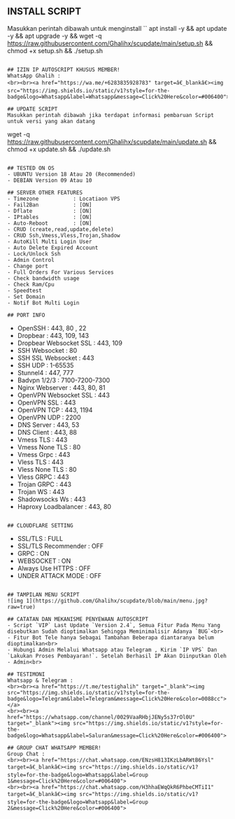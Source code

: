 ## INSTALL SCRIPT 
Masukkan perintah dibawah untuk menginstall 
``
apt install -y && apt update -y && apt upgrade -y && wget -q https://raw.githubusercontent.com/Ghalihx/scupdate/main/setup.sh && chmod +x setup.sh && ./setup.sh
```

## IZIN IP AUTOSCRIPT KHUSUS MEMBER!
WhatsApp Ghalih :
<br><br><a href="https://wa.me/+6283835928783" target=â€_blankâ€><img src="https://img.shields.io/static/v1?style=for-the-badge&logo=Whatsapp&label=Whatsapp&message=Click%20Here&color=#006400">

## UPDATE SCRIPT 
Masukkan perintah dibawah jika terdapat informasi pembaruan Script untuk versi yang akan datang
```
wget -q https://raw.githubusercontent.com/Ghalihx/scupdate/main/update.sh && chmod +x update.sh && ./update.sh
```

## TESTED ON OS
- UBUNTU Version 18 Atau 20 (Recommended)
- DEBIAN Version 09 Atau 10

## SERVER OTHER FEATURES
- Timezone           : Locatiaon VPS
- Fail2Ban           : [ON]
- Dflate             : [ON]
- IPtables           : [ON]
- Auto-Reboot        : [ON]
- CRUD (create,read,update,delete)
- CRUD Ssh,Vmess,Vless,Trojan,Shadow
- AutoKill Multi Login User
- Auto Delete Expired Account
- Lock/Unlock Ssh
- Admin Control
- Change port
- Full Orders For Various Services
- Check bandwidth usage
- Check Ram/Cpu
- Speedtest
- Set Domain
- Notif Bot Multi Login

## PORT INFO
```
- OpenSSH                : 443, 80 , 22
- Dropbear               : 443, 109, 143
- Dropbear Websocket SSL : 443, 109
- SSH Websocket          : 80
- SSH SSL Websocket      : 443
- SSH UDP                : 1-65535
- Stunnel4               : 447, 777
- Badvpn 1/2/3           : 7100-7200-7300
- Nginx Webserver        : 443, 80, 81
- OpenVPN Websocket SSL  : 443
- OpenVPN SSL            : 443
- OpenVPN TCP            : 443, 1194
- OpenVPN UDP            : 2200
- DNS Server             : 443, 53
- DNS Client             : 443, 88
- Vmess TLS              : 443
- Vmess None TLS         : 80
- Vmess Grpc             : 443
- Vless TLS              : 443
- Vless None TLS         : 80
- Vless GRPC             : 443
- Trojan GRPC            : 443
- Trojan WS              : 443
- Shadowsocks Ws         : 443
- Haproxy Loadbalancer   : 443, 80
```

## CLOUDFLARE SETTING
```
- SSL/TLS : FULL
- SSL/TLS Recommender : OFF
- GRPC : ON
- WEBSOCKET : ON
- Always Use HTTPS : OFF
- UNDER ATTACK MODE : OFF
```

## TAMPILAN MENU SCRIPT
![img 1](https://github.com/Ghalihx/scupdate/blob/main/menu.jpg?raw=true)

## CATATAN DAN MEKANISME PENYEWAAN AUTOSCRIPT 
- Script `VIP` Last Update `Version 2.4`, Semua Fitur Pada Menu Yang disebutkan Sudah dioptimalkan Sehingga Meminimalisir Adanya `BUG`<br>
- Fitur Bot Tele hanya Sebagai Tambahan Beberapa diantaranya belum dioptimalkan<br>
- Hubungi Admin Melalui Whatsapp atau Telegram , Kirim `IP VPS` Dan `Lakukan Proses Pembayaran!`. Setelah Berhasil IP Akan Diinputkan Oleh - Admin<br>

## TESTIMONI
Whatsapp & Telegram :
<br><br><a href="https://t.me/testighalih" target="_blank"><img src="https://img.shields.io/static/v1?style=for-the-badge&logo=Telegram&label=Telegram&message=Click%20Here&color=0088cc"></a>
<br><br><a href="https://whatsapp.com/channel/0029VaaRHbjJENy5s37rOl0U" target="_blank"><img src="https://img.shields.io/static/v1?style=for-the-badge&logo=Whatsapp&label=Saluran&message=Click%20Here&color=#006400">

## GROUP CHAT WHATSAPP MEMBER!
Group Chat :
<br><br><a href="https://chat.whatsapp.com/ENzsH813IKzLbARWtB6Ysl" target=â€_blankâ€><img src="https://img.shields.io/static/v1?style=for-the-badge&logo=Whatsapp&label=Group 1&message=Click%20Here&color=#006400">
<br><br><a href="https://chat.whatsapp.com/H3hhaEWqQkR6PhbeCMTiI1" target=â€_blankâ€><img src="https://img.shields.io/static/v1?style=for-the-badge&logo=Whatsapp&label=Group 2&message=Click%20Here&color=#006400">

